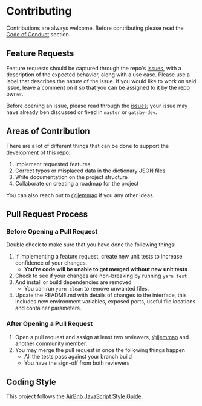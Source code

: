 # Contributing

Contributions are always welcome. Before contributing please read the [Code of Conduct](./CODE_OF_CONDUCT.md) section.

## Feature Requests

Feature requests should be captured through the repo's [issues](https://github.com/ijemmao/igbo_api/issues), with a description of the expected behavior, along with a use case. Please use a label that describes the nature of the issue. If you would like to work on said issue, leave a comment on it so that you can be assigned to it by the repo owner.


Before opening an issue, please read through the [issues](https://github.com/ijemmao/igbo_api/issues); your issue may have already ben discussed or fixed in `master` or `gatsby-dev`.

## Areas of Contribution

There are a lot of different things that can be done to support the development of this repo:

1. Implement requested features
2. Correct typos or misplaced data in the dictionary JSON files
3. Write documentation on the project structure
4. Collaborate on creating a roadmap for the project

You can also reach out to [@ijemmao](https://github.com/ijemmao) if you any other ideas.

## Pull Request Process

### Before Opening a Pull Request

Double check to make sure that you have done the following things:

1. If implementing a feature request, create new unit tests to increase confidence of your changes.
    * **You're code will be unable to get merged without new unit tests**
2. Check to see if your changes are non-breaking by running `yarn test`
3. And install or build dependencies are removed
    * You can run `yarn clean` to remove unwanted files.
4. Update the README.md with details of changes to the interface, this includes new environment 
   variables, exposed ports, useful file locations and container parameters.

### After Opening a Pull Request
1. Open a pull request and assign at least two reviewers, [@ijemmao](https://github.com/ijemmao) and another community member.
2. You may merge the pull request in once the following things happen
    * All the tests pass against your branch build
    * You have the sign-off from both reviewers

## Coding Style

This project follows the [AirBnb JavaScript Style Guide](https://github.com/airbnb/javascript).
